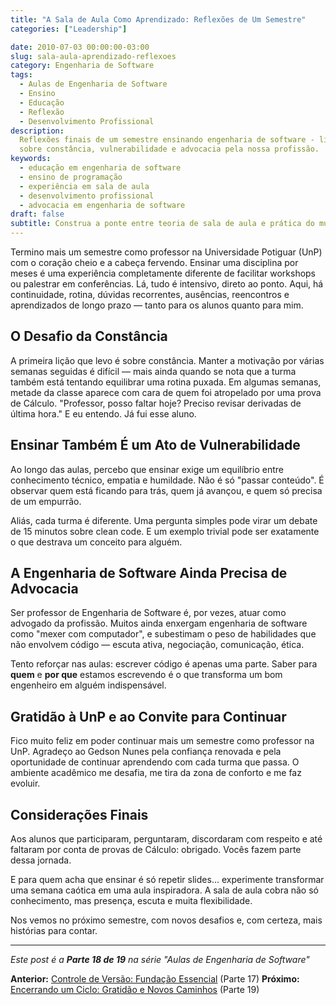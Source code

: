 ```yaml
---
title: "A Sala de Aula Como Aprendizado: Reflexões de Um Semestre"
categories: ["Leadership"]

date: 2010-07-03 00:00:00-03:00
slug: sala-aula-aprendizado-reflexoes
category: Engenharia de Software
tags:
  - Aulas de Engenharia de Software
  - Ensino
  - Educação
  - Reflexão
  - Desenvolvimento Profissional
description:
  Reflexões finais de um semestre ensinando engenharia de software - lições
  sobre constância, vulnerabilidade e advocacia pela nossa profissão.
keywords:
  - educação em engenharia de software
  - ensino de programação
  - experiência em sala de aula
  - desenvolvimento profissional
  - advocacia em engenharia de software
draft: false
subtitle: Construa a ponte entre teoria de sala de aula e prática do mundo real—descubra como ensinar engenharia de software revela as complexidades ocultas de traduzir conceitos acadêmicos em habilidades profissionais
---
```


Termino mais um semestre como professor na Universidade Potiguar (UnP) com o coração cheio e a cabeça fervendo. Ensinar uma disciplina por meses é uma experiência completamente diferente de facilitar workshops ou palestrar em conferências. Lá, tudo é intensivo, direto ao ponto. Aqui, há continuidade, rotina, dúvidas recorrentes, ausências, reencontros e aprendizados de longo prazo — tanto para os alunos quanto para mim.

## O Desafio da Constância

A primeira lição que levo é sobre constância. Manter a motivação por várias semanas seguidas é difícil — mais ainda quando se nota que a turma também está tentando equilibrar uma rotina puxada. Em algumas semanas, metade da classe aparece com cara de quem foi atropelado por uma prova de Cálculo. "Professor, posso faltar hoje? Preciso revisar derivadas de última hora." E eu entendo. Já fui esse aluno.

## Ensinar Também É um Ato de Vulnerabilidade

Ao longo das aulas, percebo que ensinar exige um equilíbrio entre conhecimento técnico, empatia e humildade. Não é só "passar conteúdo". É observar quem está ficando para trás, quem já avançou, e quem só precisa de um empurrão.

Aliás, cada turma é diferente. Uma pergunta simples pode virar um debate de 15 minutos sobre clean code. E um exemplo trivial pode ser exatamente o que destrava um conceito para alguém.

## A Engenharia de Software Ainda Precisa de Advocacia

Ser professor de Engenharia de Software é, por vezes, atuar como advogado da profissão. Muitos ainda enxergam engenharia de software como "mexer com computador", e subestimam o peso de habilidades que não envolvem código — escuta ativa, negociação, comunicação, ética.

Tento reforçar nas aulas: escrever código é apenas uma parte. Saber para **quem** e **por que** estamos escrevendo é o que transforma um bom engenheiro em alguém indispensável.

## Gratidão à UnP e ao Convite para Continuar

Fico muito feliz em poder continuar mais um semestre como professor na UnP. Agradeço ao Gedson Nunes pela confiança renovada e pela oportunidade de continuar aprendendo com cada turma que passa. O ambiente acadêmico me desafia, me tira da zona de conforto e me faz evoluir.

## Considerações Finais

Aos alunos que participaram, perguntaram, discordaram com respeito e até faltaram por conta de provas de Cálculo: obrigado. Vocês fazem parte dessa jornada.

E para quem acha que ensinar é só repetir slides… experimente transformar uma semana caótica em uma aula inspiradora. A sala de aula cobra não só conhecimento, mas presença, escuta e muita flexibilidade.

Nos vemos no próximo semestre, com novos desafios e, com certeza, mais histórias para contar.

---

_Este post é a **Parte 18 de 19** na série "Aulas de Engenharia de Software"_

**Anterior:** [Controle de Versão: Fundação Essencial](/pt/posts/2010-06-26-controle-versao-fundacao-essencial/) (Parte 17)
**Próximo:** [Encerrando um Ciclo: Gratidão e Novos Caminhos](/pt/posts/2010-11-01-despedida-unp-nova-jornada/) (Parte 19)
